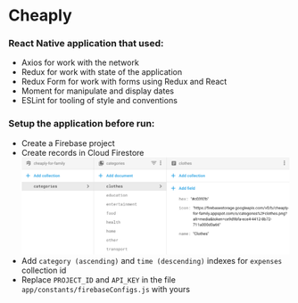 # Cheaply #

### React Native application that used: ###

* Axios for work with the network
* Redux for work with state of the application
* Redux Form for work with forms using Redux and React
* Moment for manipulate and display dates
* ESLint for tooling of style and conventions

### Setup the application before run: ###

* Create a Firebase project
* Create records in Cloud Firestore
![Records](/Resources/1.png)
* Add ```category (ascending)``` and ```time (descending)``` indexes for ```expenses``` collection id
* Replace ```PROJECT_ID``` and ```API_KEY``` in the file ```app/constants/firebaseConfigs.js``` with yours
